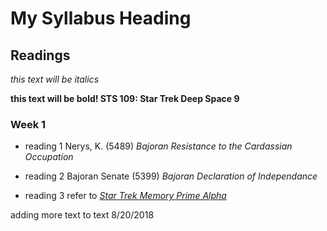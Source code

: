 # My Syllabus Heading 
## Readings 
*this text will be italics*

**this text will be bold! STS 109: Star Trek Deep Space 9**

### Week 1

- reading 1 Nerys, K. (5489) *Bajoran Resistance to the Cardassian Occupation*

- reading 2 Bajoran Senate (5399) *Bajoran Declaration of Independance*

- reading 3 refer to [*Star Trek Memory Prime Alpha*](http://memory-alpha.wikia.com/wiki/Memory_Prime)

adding more text to text 8/20/2018
